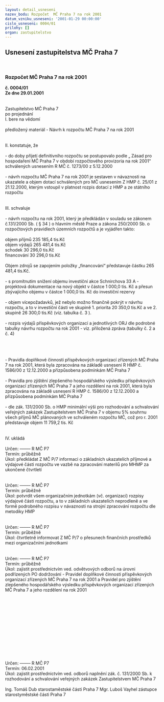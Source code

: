 ```yaml
---
layout: detail_usneseni
nazev_bodu: Rozpočet  MČ Praha 7 na rok 2001
datum_vzniku_usneseni: '2001-01-29 00:00:00'
cislo_usneseni: 0004/01
prilohy: []
organ: zastupitelstvo
---
```

<div id="ucUsn_pList" class="usn">
	<span><h2>Usnesení zastupitelstva MČ Praha 7 </h2>
<br></span><div class="standBody">
<span><h3>Rozpočet  MČ Praha 7 na rok 2001</h3></span><div class="center">
		<strong>č. 0004/01</strong><br>
	</div>
<div class="center">
		<strong>Ze dne 29.01.2001</strong><br><br>
	</div>
<br>Zastupitelstvo MČ Praha 7<br>po projednání<br>I.	bere na vědomí<br><br> předložený materiál - Návrh k rozpočtu MČ Praha 7 na rok 2001<br><br><br>II.	konstatuje, že<br><br>- do doby přijetí definitivního rozpočtu se postupovalo podle „ Zásad pro hospodaření MČ Praha 7 v období rozpočtového provizoria na rok 2001“ schválených usnesením R MČ č. 1273/00  z 5.12.2000<br><br>- návrh rozpočtu MČ Praha 7 na   rok   2001   je   sestaven   v návaznosti na ukazatele a objem dotací schválených pro MČ usnesením Z HMP č. 25/01 z 21.12.2000, kterým  vstoupil v platnost rozpis dotací z HMP a ze státního rozpočtu<br><br><br>III.	schvaluje <br><br>-  návrh  rozpočtu  na  rok  2001, který   je  předkládán v   souladu  se  zákonem   č.131/2000  Sb. ( §  34 ) o hlavním městě Praze a zákona 250/2000 Sb. o rozpočtových pravidlech územních rozpočtů  a je vyjádřen takto:<br><br>             objem příjmů                                 235 185,4 tis.Kč<br>             objem výdajů                                 265 481,4 tis.Kč<br>             schodek                                           30 296,0 tis.Kč<br>             financování                                      30 296,0 tis.Kč<br><br>Objem zdrojů se zapojením položky „financování“ představuje částku 265 481,4 tis.Kč.<br><br>- s promítnutím snížení objemu investiční akce Schnirchova 33 A - projektová dokumentace na nový objekt v částce 1 000,0 tis. Kč a přesun zbývajícího objemu v částce 1 000,0 tis. Kč do investiční rezervy <br><br>-    objem vícepožadavků, jež nebylo možno finančně pokrýt v návrhu rozpočtu, a to v investiční části ve skupině 1. priorita 20 350,0 tis.Kč  a ve 2. skupině 26 300,0 tis.Kč (viz. tabulka č. 3 ).<br><br>- rozpis výdajů příspěvkových organizací a jednotlivých ORJ dle podrobné tabulky návrhu rozpočtu na rok 2001 - viz. přiložená zpráva (tabulky č. 2 a č. 4)<br><br><br><br><br>- Pravidla doplňkové činnosti příspěvkových organizací zřízených MČ Praha 7 na rok 2001, která byla zpracována na základě usnesení  R HMP č. 1586/00 z 12.12.2000 a přizpůsobena podmínkám MČ Praha 7<br><br>- Pravidla pro zjištění zlepšeného hospodářského výsledku příspěvkových organizací zřízených MČ Praha 7 a jeho rozdělení na rok 2001, která byla zpracována na základě usnesení  R HMP č. 1586/00 z 12.12.2000 a přizpůsobena podmínkám MČ Praha 7<br><br>- dle zák. 131/2000 Sb. o HMP minimální výši pro rozhodování a schvalování veřejných zakázek Zastupitelstvem MČ Praha 7 v objemu 5% souhrnu všech příjmů MČ plánovaných ve schváleném rozpočtu MČ, což pro r. 2001 představuje objem 11 759,2 tis. Kč<br><br><br>IV.	ukládá <br><br> Určen:	–––––	R MČ P7<br>Termín: průběžně<br>Úkol:	předkládat Z MČ P/7 informaci o základních ukazatelích příjmové a výdajové části rozpočtu ve vazbě  na zpracování materilů pro MHMP za ukončené čtvrtletí<br> <br><br> Určen:	–––––	R MČ P7<br>Termín: průběžně<br>Úkol:	potvrdit všem organizačním jednotkám (vč. organizací) rozpisy výdajové části rozpočtu, a to v základních ukazatelích neprodleně a ve formě podrobného rozpisu v návaznosti na strojní zpracování rozpočtu dle metodiky HMP<br> <br><br> Určen:	–––––	R MČ P7<br>Termín: průběžně<br>Úkol:	čtvrtletně informovat Z MČ P/7 o přesunech finančních prostředků mezi organizačními jednotkami<br> <br><br> Určen:	–––––	R MČ P7<br>Termín: průběžně<br>Úkol:	zajistit prostřednictvím ved. odvětvových odborů na úrovni podřízených PO  dodržování - Pravidel doplňkové činnosti příspěvkových organizací zřízených MČ Praha 7 na rok 2001 a  Pravidel pro zjištění zlepšeného hospodářského výsledku příspěvkových organizací zřízených MČ Praha 7 a jeho rozdělení na rok 2001<br> <br><br><br><br><br><br><br><br><br><br><br><br><br> Určen:	–––––	R MČ P7<br>Termín: 06.02.2001<br>Úkol:	zajistit prostřednictvím ved. odborů naplnění zák. č. 131/2000 Sb. k rozhodování a schvalování veřejných zakázek Zastupitelstvem MČ Praha 7<br>   	 <br>Ing. Tomáš Dub starostaměstské části Praha 7	Mgr. Luboš Vayhel zástupce starostyměstské části Praha 7<br>	<br><br>
</div>
</div>